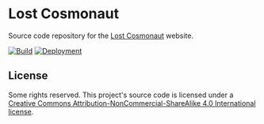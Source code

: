 # Lost Cosmonaut

Source code repository for the [Lost Cosmonaut](https://lostcosmonaut.cc) website.

[![Build](https://img.shields.io/github/actions/workflow/status/lostcosmonautmia/lostcosmonaut.cc/ci.yml?branch=main&logo=github&style=for-the-badge)](https://github.com/lostcosmonautmia/lostcosmonaut.cc/actions/workflows/ci.yml)
[![Deployment](https://img.shields.io/github/deployments/lostcosmonautmia/lostcosmonaut.cc/lostcosmonaut-cc%20%28Production%29?label=Deployment&logo=github&style=for-the-badge)](https://github.com/lostcosmonautmia/lostcosmonaut.cc/deployments/activity_log?environment=lostcosmonaut-cc+%28Production%29)

## License

Some rights reserved. This project's source code is licensed under a [Creative Commons Attribution-NonCommercial-ShareAlike 4.0 International license](http://creativecommons.org/licenses/by-nc-sa/4.0/).

